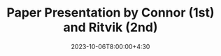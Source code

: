 ---
type: lecture
date: 2023-10-06T8:00:00+4:30
title: Paper Presentation by Connor (1st) and Ritvik (2nd)
tldr: "Paper Presentations."
thumbnail: /static_files/presentations/symex.png
links:
    - url: https://arxiv.org/pdf/2302.01215.pdf
      name: Paper_Connor
    - url: https://arxiv.org/pdf/2308.02122.pdf
      name: Paper_Ritvik
---